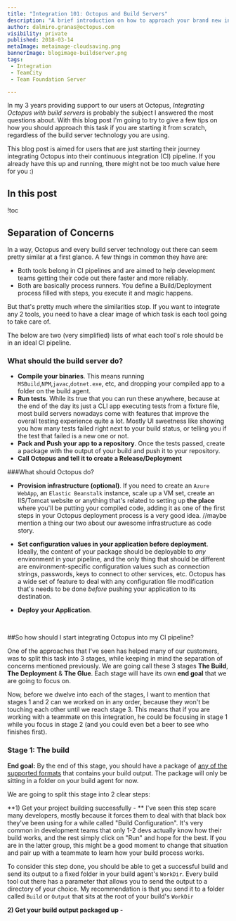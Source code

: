 ```yaml
---
title: "Integration 101: Octopus and Build Servers"
description: "A brief introduction on how to approach your brand new integration between Octopus and your Build Server"
author: dalmiro.granas@octopus.com
visibility: private
published: 2018-03-14
metaImage: metaimage-cloudsaving.png
bannerImage: blogimage-buildserver.png
tags:
 - Integration
 - TeamCity
 - Team Foundation Server

---
```


In my 3 years providing support to our users at Octopus, *Integrating Octopus with build servers* is probably the subject I answered the most questions about. With this blog post I'm going to try to give a few tips on how you should approach this task if you are starting it from scratch, regardless of the build server technology you are using. 

This blog post is aimed for users that are just starting their journey integrating Octopus into their continuous integration (CI) pipeline. If you already have this up and running, there might not be too much value here for you :)

## In this post

!toc

## Separation of Concerns

In a way, Octopus and every build server technology out there can seem pretty similar at a first glance. A few things in common they have are:

- Both tools belong in CI pipelines and are aimed to help development teams getting their code out there faster and more reliably.
- Both are basically process runners. You define a Build/Deployment process filled with steps, you execute it and magic happens.

But that's pretty much where the similarities stop. If you want to integrate any 2 tools, you need to have a clear image of which task is each tool going to take care of. 

The below are two (very simplified) lists of what each tool's role should be in an ideal CI pipeline.

### What should the build server do?

- **Compile your binaries**. This means running `MSBuild`,`NPM`,`javac`,`dotnet.exe`, etc, and dropping your compiled app to a folder on the build agent.
- **Run tests**. While its true that you can run these anywhere, because at the end of the day its just a CLI app executing tests from a fixture file, most build servers nowadays come with features that improve the overall testing experience quite a lot. Mostly UI sweetness like showing you how many tests failed right next to your build status, or telling you if the test that failed is a new one or not.
- **Pack and Push your app to a repository**. Once the tests passed, create a package with the output of your build and push it to your repository.
- **Call Octopus and tell it to create a Release/Deployment**

###What should Octopus do?

- **Provision infrastructure (optional)**. If you need to create an `Azure WebApp`, an `Elastic Beanstalk` instance, scale up a VM set, create an IIS/Tomcat website or anything that's related to setting up **the place** where you'll be putting your compiled code, adding it as one of the first steps in your Octopus deployment process is a very good idea. //maybe mention a thing our two about our awesome infrastructure as code story.

- **Set configuration values in your application before deployment**. Ideally, the content of your package should be deployable to *any* environment in your pipeline, and the only thing that should be different are environment-specific configuration values such as connection strings, passwords, keys to connect to other services, etc. Octopus has a wide set of feature to deal with any configuration file modification that's needs to be done *before* pushing your application to its destination.

- **Deploy your Application**.

  ​

##So how should I start integrating Octopus into my CI pipeline?

One of the approaches that I've seen has helped many of our customers, was to split this task into 3 stages, while keeping in mind the separation of concerns mentioned previously. We are going call these 3 stages **The Build**, **The Deployment** & **The Glue**. Each stage will have its own **end goal** that we are going to focus on.

Now, before we dwelve into each of the stages, I want to mention that stages 1 and 2 can we worked on in any order, because they won't be touching each other until we reach stage 3. This means that if you are working with a teammate on this integration, he could be focusing in stage 1 while you focus in stage 2 (and you could even bet a beer to see who finishes first).

### Stage 1: The build

**End goal:** By the end of this stage, you should have a package of [any of the supported formats](link) that contains your build output. The package will only be sitting in a folder on your build agent for now.

We are going to split this stage into 2 clear steps:

**1) Get your project building successfully - ** I've seen this step scare many developers, mostly because it forces them to deal with that black box they've been using for a while called "Build Configuration". It's very common in development teams that only 1-2 devs actually know how their build works, and the rest simply click on "Run" and hope for the best.  If you are in the latter group, this might be a good moment to change that situation and pair up with a teammate to learn how your build process works.

To consider this step done, you should be able to get a successful build and send its output to a fixed folder in your build agent's `WorkDir`. Every build tool out there has a parameter that allows you to send the output to a directory of your choice. My recommendation is that you send it to a folder called `Build` or `Output` that sits at the root of your build's `WorkDir`

**2) Get your build output packaged up -** 





